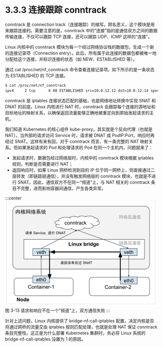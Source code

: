 # 3.3.3 连接跟踪 conntrack

conntrack 是 connection track（连接跟踪）的缩写。顾名思义，这个模块是用来跟踪连接的。需要注意的是，conntrack 中的“连接”指的是通信双方之间的数据传输连接，不仅可以跟踪 TCP 连接，还可以跟踪 UDP、ICMP 这样的“连接”。

Linux 内核中的 conntrack 模块为每一个经过网络协议栈的数据包，生成一个新的连接记录项（Connection entry）。此后，所有属于此连接的数据包都被唯一地分配给这个连接，并标识连接的状态（如 NEW、ESTABLISHED 等）。

通过 cat /proc/net/nf_conntrack 命令查看连接记录项。如下所示的是一条状态为 ESTABLISHED 的 TCP 连接。

```bash
$ cat /proc/net/nf_conntrack
ipv4     2 tcp      6 88 ESTABLISHED src=10.0.12.12 dst=10.0.12.14 sport=48318 dport=27017 src=10.0.12.14 dst=10.0.12.12 sport=27017 dport=48318 [ASSURED] mark=0 zone=0 use=2
```

conntrack 是 iptables 连接状态匹配的基础，也是网络地址转换中实现 SNAT 和 DNAT 的前提。Linux 内核进行 NAT 时，conntrack 会跟踪每个连接的源地址和目标地址的映射关系，以确保返回流量能够正确地被重定向到原始发起请求的主机。

我们知道 Kubernetes 的核心组件 kube-proxy，其实就是个反向代理（也就是 NAT）。当外部的请求访问 Service 时，请求被 DNAT 成 PodIP:Port，响应时再经过 SNAT。这样有来有回，对于 conntrack 而言，有一条完整的 NAT 映射关系。但如果发起请求的 Pod 和处理请求的 Pod 在同一个主机内，问题就来了：
- 发起请求时，数据包经过网络层时，内核中的 conntrack 模块根据 iptables 规则，判断是否需要进行 NAT；
- 返回响应时，如果 Linux 网桥检测到目的 IP 位于同一网桥上，则直接通过二层转发（即链路层通信），并没有触发网络层的 conntrack 模块，也就是不进行 SNAT。因此，通信双方不在同一“频道”上，与 NAT 相关的 conntrack 条目不完整，进而影响容器间通信，产生各类异常。

:::center
  ![](../assets/bridge-call-iptables.svg)<br/>
  图 3-13 请求和响应不在一个“频道”上，双方通信失败
:::

针对上述问题，Linux 内核提供了 bridge-nf-call-iptables 配置，决定内核是否将通过网桥的流量交由 iptables 规则匹配处理，也就是处理 NAT 保证 conntrack 条目完整性。这正是为什么部署 Kubernetes 集群时，务必将 Linux 系统的 bridge-nf-call-iptables 设置为 1 的原因。

